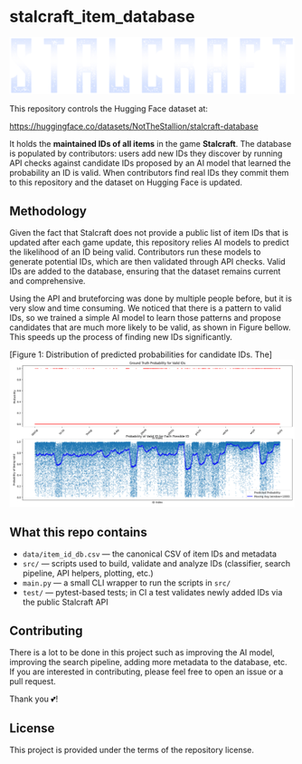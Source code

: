 # stalcraft_item_database

![stalcraft_logo](res/stalcraft_logo.png)

This repository controls the Hugging Face dataset at:

https://huggingface.co/datasets/NotTheStallion/stalcraft-database

It holds the **maintained IDs of all items** in the game **Stalcraft**. The
database is populated by contributors: users add new IDs they discover by
running API checks against candidate IDs proposed by an AI model that
learned the probability an ID is valid. When contributors find real IDs they
commit them to this repository and the dataset on Hugging Face is updated.


## Methodology

Given the fact that Stalcraft does not provide a public list of item IDs that is updated after each game update, this repository relies AI models to predict the likelihood of an ID being valid. Contributors run these models to generate potential IDs, which are then validated through API checks. Valid IDs are added to the database, ensuring that the dataset remains current and comprehensive.

Using the API and bruteforcing was done by multiple people before, but it is very slow and time consuming. We noticed that there is a pattern to valid IDs, so we trained a simple AI model to learn those patterns and propose candidates that are much more likely to be valid, as shown in Figure bellow. This speeds up the process of finding new IDs significantly.

[Figure 1: Distribution of predicted probabilities for candidate IDs. The]
![id_probabilities](res/id_probas.png)



## What this repo contains

- `data/item_id_db.csv` — the canonical CSV of item IDs and metadata
- `src/` — scripts used to build, validate and analyze IDs (classifier,
	search pipeline, API helpers, plotting, etc.)
- `main.py` — a small CLI wrapper to run the scripts in `src/`
- `test/` — pytest-based tests; in CI a test validates newly added IDs via
	the public Stalcraft API


## Contributing

There is a lot to be done in this project such as improving the AI model, improving the search pipeline, adding more metadata to the database, etc. If you are interested in contributing, please feel free to open an issue or a pull request.

Thank you 💕!

## License

This project is provided under the terms of the repository license.